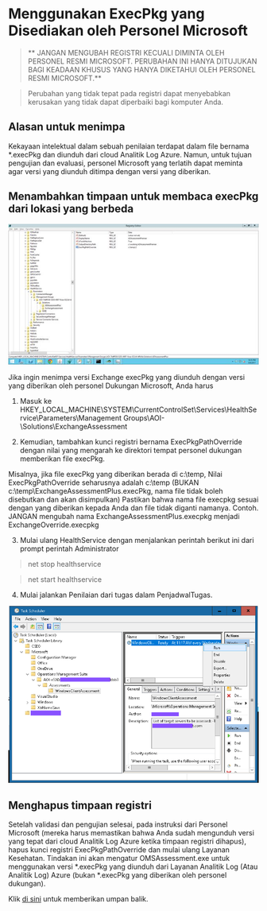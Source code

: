 # <a name="using-the-execpkg-provided-by-microsoft-personnel"></a>Menggunakan ExecPkg yang Disediakan oleh Personel Microsoft
 
> ** JANGAN MENGUBAH REGISTRI KECUALI DIMINTA OLEH PERSONEL RESMI MICROSOFT. PERUBAHAN INI HANYA DITUJUKAN BAGI KEADAAN KHUSUS YANG HANYA DIKETAHUI OLEH PERSONEL RESMI MICROSOFT.** 

> Perubahan yang tidak tepat pada registri dapat menyebabkan kerusakan yang tidak dapat diperbaiki bagi komputer Anda.


## <a name="reason-for-override"></a>Alasan untuk menimpa

Kekayaan intelektual dalam sebuah penilaian terdapat dalam file bernama *.execPkg dan diunduh dari cloud Analitik Log Azure. Namun, untuk tujuan pengujian dan evaluasi, personel Microsoft yang terlatih dapat meminta agar versi yang diunduh ditimpa dengan versi yang diberikan.


## <a name="adding-the-override-to-read-execpkg-from-a-different-location"></a>Menambahkan timpaan untuk membaca execPkg dari lokasi yang berbeda


![Cuplikan layar di atas menampilkan ADAssessmentPlus](health-kb-execpkg-1.png)

Jika ingin menimpa versi Exchange execPkg yang diunduh dengan versi yang diberikan oleh personel Dukungan Microsoft, Anda harus 

1. Masuk ke HKEY_LOCAL_MACHINE\SYSTEM\CurrentControlSet\Services\HealthService\Parameters\Management Groups\AOI-<YourOMSWorkspaceId>\Solutions\ExchangeAssessment

2. Kemudian, tambahkan kunci registri bernama ExecPkgPathOverride dengan nilai yang mengarah ke direktori tempat personel dukungan memberikan file execPkg.

Misalnya, jika file execPkg yang diberikan berada di c:\temp, Nilai ExecPkgPathOverride seharusnya adalah c:\temp (BUKAN c:\temp\ExchangeAssessmentPlus.execPkg, nama file tidak boleh disebutkan dan akan disimpulkan) Pastikan bahwa nama file execpkg sesuai dengan yang diberikan kepada Anda dan file tidak diganti namanya. Contoh. JANGAN mengubah nama ExchangeAssessmentPlus.execpkg menjadi ExchangeOverride.execpkg

3. Mulai ulang HealthService dengan menjalankan perintah berikut ini dari prompt perintah Administrator

> net stop healthservice

> net start healthservice

4. Mulai jalankan Penilaian dari tugas dalam PenjadwalTugas.

![Cuplikan layar memperlihatkan penilaian WindowsClient](health-kb-execpkg-2.png)

## <a name="removing-the-registry-over-ride"></a>Menghapus timpaan registri

Setelah validasi dan pengujian selesai, pada instruksi dari Personel Microsoft (mereka harus memastikan bahwa Anda sudah mengunduh versi yang tepat dari cloud Analitik Log Azure ketika timpaan registri dihapus), hapus kunci registri ExecPkgPathOverride dan mulai ulang Layanan Kesehatan. Tindakan ini akan mengatur OMSAssessment.exe untuk menggunakan versi *.execPkg yang diunduh dari Layanan Analitik Log (Atau Analitik Log) Azure (bukan *.execPkg yang diberikan oleh personel dukungan).


Klik <a href="mailto:SHub_Feedback_RC@Microsoft.com?subject=Resource%20Center%20Feedback%3A%20%3CInsert%20feedback%20topic%3E%3E&amp;body=%3C%3Cplease%20submit%20your%20feedback%20with%20enough%20detail%20on%20the%20problem%2C%20reproduction%20steps%20and%20what%20you%20desire%20to%20happen%3E%3E" target="_blank">di sini</a> untuk memberikan umpan balik.
